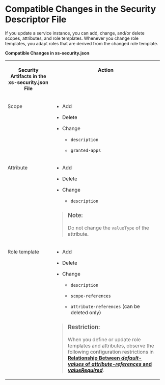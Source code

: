 <!-- loioc3b892e703174badb93f1ab35f76c354 -->

# Compatible Changes in the Security Descriptor File

If you update a service instance, you can add, change, and/or delete scopes, attributes, and role templates. Whenever you change role templates, you adapt roles that are derived from the changed role template.



**Compatible Changes in xs-security.json**


<table>
<tr>
<th valign="top">

Security Artifacts in the xs-security.json File



</th>
<th valign="top">

Action



</th>
</tr>
<tr>
<td valign="top">

Scope



</td>
<td valign="top">

-   Add

-   Delete

-   Change

    -   `description`

    -   `granted-apps`




</td>
</tr>
<tr>
<td valign="top">

Attribute



</td>
<td valign="top">

-   Add

-   Delete

-   Change

    -   `description`



> ### Note:  
> Do not change the `valueType` of the attribute.



</td>
</tr>
<tr>
<td valign="top">

Role template



</td>
<td valign="top">

-   Add

-   Delete

-   Change

    -   `description`

    -   `scope-references`
    -   `attribute-references` \(can be deleted only\)


> ### Restriction:  
> When you define or update role templates and attributes, observe the following configuration restrictions in [**Relationship Between ***default-values*** of ***attribute-references*** and ***valueRequired*****](https://help.sap.com/docs/btp/sap-business-technology-platform/application-security-descriptor-configuration-syntax#loio517895a9612241259d6941dbf9ad81cb__section_c1n_jfd_tkb).



</td>
</tr>
</table>

